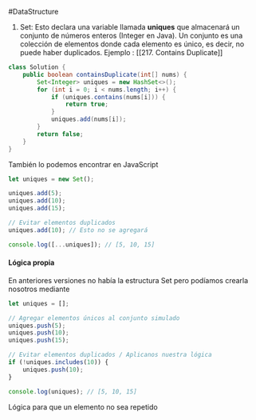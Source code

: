 #DataStructure 
1. Set: Esto declara una variable llamada **uniques** que almacenará un conjunto de números enteros (Integer en Java). Un conjunto es una colección de elementos donde cada elemento es único, es decir, no puede haber duplicados.
Ejemplo : [[217. Contains Duplicate]]
```Java
class Solution {
    public boolean containsDuplicate(int[] nums) {
        Set<Integer> uniques = new HashSet<>();
        for (int i = 0; i < nums.length; i++) {
            if (uniques.contains(nums[i])) {
                return true;
            }
            uniques.add(nums[i]);
        }
        return false;
    }
}
```

También lo podemos encontrar en JavaScript 

```JavaScript 
let uniques = new Set();

uniques.add(5);
uniques.add(10);
uniques.add(15);

// Evitar elementos duplicados
uniques.add(10); // Esto no se agregará

console.log([...uniques]); // [5, 10, 15]
```
#### Lógica propia
En anteriores versiones no había la estructura Set pero podíamos crearla nosotros mediante

```JavaScript 
let uniques = [];

// Agregar elementos únicos al conjunto simulado
uniques.push(5);
uniques.push(10);
uniques.push(15);

// Evitar elementos duplicados / Aplicanos nuestra lógica 
if (!uniques.includes(10)) {
    uniques.push(10);
}

console.log(uniques); // [5, 10, 15]
```
Lógica para que un elemento no sea repetido